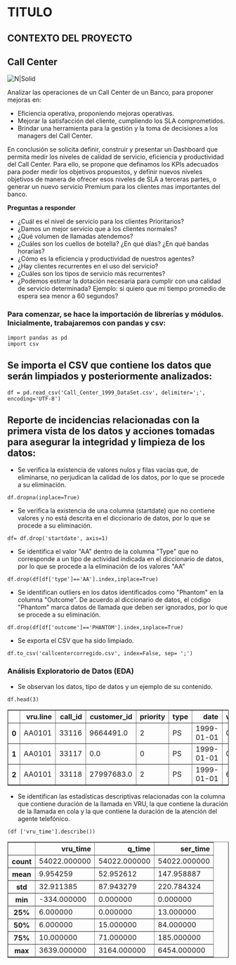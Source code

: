 # TITULO
## CONTEXTO DEL PROYECTO 
## Call Center
![N|Solid](https://encrypted-tbn0.gstatic.com/images?q=tbn:ANd9GcSyWEMAsO2fStc8YIGr9f-co5h7D84aCB_E0A&usqp=CAU)

Analizar las operaciones de un Call Center de un Banco, para proponer mejoras en:
* Eficiencia operativa, proponiendo mejoras operativas.
* Mejorar la satisfacción del cliente, cumpliendo los SLA comprometidos.
* Brindar una herramienta para la gestión y la toma de decisiones a los managers del Call Center.

En conclusión se solicita definir, construir y presentar un Dashboard que permita medir los niveles de calidad de servicio, eficiencia y productividad del Call Center.
Para ello, se propone que definamos los KPIs adecuados para poder medir los objetivos propuestos, y definir nuevos niveles objetivos de manera de ofrecer esos niveles de SLA a terceras partes, o generar un nuevo servicio Premium para los clientes mas importantes del banco.

**Preguntas a responder**
- ¿Cuál es el nivel de servicio para los clientes Prioritarios? 
- ¿Damos un mejor servicio que a los clientes normales?
- ¿Qué volumen de llamadas atendemos? 
- ¿Cuáles son los cuellos de botella? ¿En qué días? ¿En qué bandas horarias?
- ¿Cómo es la eficiencia y productividad de nuestros agentes?
- ¿Hay clientes recurrentes en el uso del servicio?
- ¿Cuáles son los tipos de servicio más recurrentes?
- ¿Podemos estimar la dotación necesaria para cumplir con una calidad de servicio determinada?  Ejemplo: si quiero que mi tiempo promedio de espera sea menor a 60 segundos?
### Para comenzar, se hace la importación de librerías y módulos. Inicialmente, trabajaremos con pandas y csv:
```
import pandas as pd
import csv
```
## Se importa el CSV que contiene los datos que serán limpiados y posteriormente analizados:
```
df = pd.read_csv('Call_Center_1999_DataSet.csv', delimiter=';', encoding='UTF-8') 
```
## Reporte de incidencias relacionadas con la primera vista de los datos y acciones tomadas para asegurar la integridad y limpieza de los datos:
- Se verifica la existencia de valores nulos y filas vacías que, de eliminarse, no perjudican la calidad de los datos, por lo que se procede a su eliminación.
```
df.dropna(inplace=True)
```
- Se verifica la existencia de una columna (startdate) que no contiene valores y no está descrita en el diccionario de datos, por lo que se procede a su eliminación.
```
df= df.drop('startdate', axis=1)
```
- Se identifica el valor "AA" dentro de la columna "Type" que no corresponde a un tipo de actividad indicada en el diccionario de datos, por lo que se procede a la eliminación de los valores "AA" 
```
df.drop(df[df['type']=='AA'].index,inplace=True)
```
- Se identifican outliers en los datos identificados como "Phantom" en la columna "Outcome". De acuerdo al diccionario de datos, el código "Phantom" marca datos de llamada que deben ser ignorados, por lo que se procede a su eliminación. 
```
df.drop(df[df['outcome']=='PHANTOM'].index,inplace=True)
```
- Se exporta el CSV que ha sido limpiado.
```
df.to_csv('callcentercorregido.csv', index=False, sep= ';')
```
### Análisis Exploratorio de Datos (EDA)
- Se observan los datos, tipo de datos y un ejemplo de su contenido.
```
df.head(3)
```
<table border="1" class="dataframe">
  <thead>
    <tr style="text-align: right;">
      <th></th>
      <th>vru.line</th>
      <th>call_id</th>
      <th>customer_id</th>
      <th>priority</th>
      <th>type</th>
      <th>date</th>
      <th>vru_entry</th>
      <th>vru_exit</th>
      <th>vru_time</th>
      <th>q_start</th>
      <th>q_exit</th>
      <th>q_time</th>
      <th>outcome</th>
      <th>ser_start</th>
      <th>ser_exit</th>
      <th>ser_time</th>
      <th>server</th>
    </tr>
  </thead>
  <tbody>
    <tr>
      <th>0</th>
      <td>AA0101</td>
      <td>33116</td>
      <td>9664491.0</td>
      <td>2</td>
      <td>PS</td>
      <td>1999-01-01</td>
      <td>0:00:31</td>
      <td>0:00:36</td>
      <td>5</td>
      <td>0:00:36</td>
      <td>0:03:09</td>
      <td>153</td>
      <td>HANG</td>
      <td>0:00:00</td>
      <td>0:00:00</td>
      <td>0</td>
      <td>NO_SERVER</td>
    </tr>
    <tr>
      <th>1</th>
      <td>AA0101</td>
      <td>33117</td>
      <td>0.0</td>
      <td>0</td>
      <td>PS</td>
      <td>1999-01-01</td>
      <td>0:34:12</td>
      <td>0:34:23</td>
      <td>11</td>
      <td>0:00:00</td>
      <td>0:00:00</td>
      <td>0</td>
      <td>HANG</td>
      <td>0:00:00</td>
      <td>0:00:00</td>
      <td>0</td>
      <td>NO_SERVER</td>
    </tr>
    <tr>
      <th>2</th>
      <td>AA0101</td>
      <td>33118</td>
      <td>27997683.0</td>
      <td>2</td>
      <td>PS</td>
      <td>1999-01-01</td>
      <td>6:55:20</td>
      <td>6:55:26</td>
      <td>6</td>
      <td>6:55:26</td>
      <td>6:55:43</td>
      <td>17</td>
      <td>AGENT</td>
      <td>6:55:43</td>
      <td>6:56:37</td>
      <td>54</td>
      <td>MICHAL</td>
    </tr>
  </tbody>
</table>
</div>

- Se identifican las estadísticas descriptivas relacionadas con la columna que contiene duración de la llamada en VRU, la que contiene la duración de la llamada en cola y la que contiene la duración de la atención del agente telefónico.
```
(df ['vru_time'].describe())
```
<table border="1" class="dataframe">
  <thead>
    <tr style="text-align: right;">
      <th></th>
      <th>vru_time</th>
      <th>q_time</th>
      <th>ser_time</th>
    </tr>
  </thead>
  <tbody>
    <tr>
      <th>count</th>
      <td>54022.000000</td>
      <td>54022.000000</td>
      <td>54022.000000</td>
    </tr>
    <tr>
      <th>mean</th>
      <td>9.954259</td>
      <td>52.952612</td>
      <td>147.958887</td>
    </tr>
    <tr>
      <th>std</th>
      <td>32.911385</td>
      <td>87.943279</td>
      <td>220.784324</td>
    </tr>
    <tr>
      <th>min</th>
      <td>-334.000000</td>
      <td>0.000000</td>
      <td>0.000000</td>
    </tr>
    <tr>
      <th>25%</th>
      <td>6.000000</td>
      <td>0.000000</td>
      <td>13.000000</td>
    </tr>
    <tr>
      <th>50%</th>
      <td>6.000000</td>
      <td>15.000000</td>
      <td>84.000000</td>
    </tr>
    <tr>
      <th>75%</th>
      <td>10.000000</td>
      <td>71.000000</td>
      <td>185.000000</td>
    </tr>
    <tr>
      <th>max</th>
      <td>3639.000000</td>
      <td>3164.000000</td>
      <td>6454.000000</td>
    </tr>
  </tbody>
</table>
</div>

